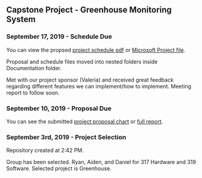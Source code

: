 Capstone Project - Greenhouse Monitoring System
-----------------------------------------------

### September 17, 2019 - Schedule Due

You can view the propsed [project schedule pdf](https://github.com/DBoo92/317Hardware/blob/master/documentation/schedule/Project1.pdf) or [Microsoft Project file](https://github.com/DBoo92/317Hardware/blob/master/documentation/schedule/Project1.mpp).

Proposal and schedule files moved into nested folders inside Documentation folder.

Met with our project sponsor (Valeria) and received great feedback regarding different features we can implement/how to implement. Meeting report to follow soon.


### September 10, 2019 - Proposal Due

You can see the submitted [project proposal chart](https://github.com/DBoo92/317Hardware/blob/master/documentation/proposal/ProposalContentStudentNameRev03.pdf) or [full report](https://github.com/DBoo92/317Hardware/blob/master/documentation/proposal/PDFMailer111.pdf).


### September 3rd, 2019 - Project Selection

Repository created at 2:42 PM.

Group has been selected. Ryan, Aiden, and Daniel for 317 Hardware and 319 Software.
Selected project is Greenhouse.







